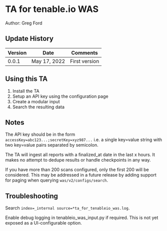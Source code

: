# TA for tenable.io WAS

Author: Greg Ford

## Update History

| Version | Date         | Comments      |
| ------- | ------------ | ------------- |
| 0.0.1   | May 17, 2022 | First version |

## Using this TA

1. Install the TA
2. Setup an API key using the configuration page
3. Create a modular input
4. Search the resulting data

## Notes

The API key should be in the form `accessKey=abc123...;secretKey=xyz987...` i.e. a single key=value string with two key=value pairs separated by semicolon.

The TA will ingest all reports with a finalized_at date in the last x hours. It makes no attempt to dedupe results or handle checkpoints in any way.

If you have more than 200 scans configured, only the first 200 will be considered. This may be addressed in a future release by adding support for paging when querying `was/v2/configs/search`.

## Troubleshooting

Search `index=_internal source=*ta_for_tenableio_was.log`.

Enable debug logging in tenableio_was_input.py if required. This is not yet exposed as a UI-configurable option.
